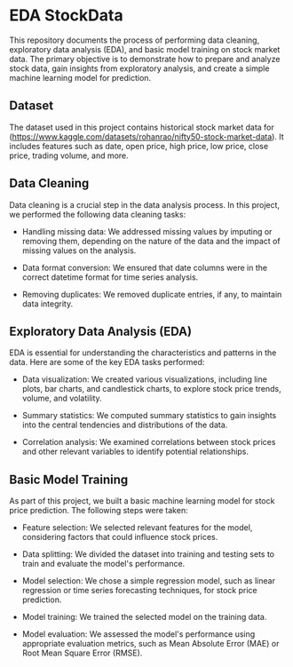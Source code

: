 # EDA StockData

This repository documents the process of performing data cleaning, exploratory data analysis (EDA), and basic model training on stock market data. The primary objective is to demonstrate how to prepare and analyze stock data, gain insights from exploratory analysis, and create a simple machine learning model for prediction.

## Dataset

The dataset used in this project contains historical stock market data for (https://www.kaggle.com/datasets/rohanrao/nifty50-stock-market-data). It includes features such as date, open price, high price, low price, close price, trading volume, and more.

## Data Cleaning

Data cleaning is a crucial step in the data analysis process. In this project, we performed the following data cleaning tasks:

- Handling missing data: We addressed missing values by imputing or removing them, depending on the nature of the data and the impact of missing values on the analysis.

- Data format conversion: We ensured that date columns were in the correct datetime format for time series analysis.

- Removing duplicates: We removed duplicate entries, if any, to maintain data integrity.

## Exploratory Data Analysis (EDA)

EDA is essential for understanding the characteristics and patterns in the data. Here are some of the key EDA tasks performed:

- Data visualization: We created various visualizations, including line plots, bar charts, and candlestick charts, to explore stock price trends, volume, and volatility.

- Summary statistics: We computed summary statistics to gain insights into the central tendencies and distributions of the data.

- Correlation analysis: We examined correlations between stock prices and other relevant variables to identify potential relationships.

## Basic Model Training

As part of this project, we built a basic machine learning model for stock price prediction. The following steps were taken:

- Feature selection: We selected relevant features for the model, considering factors that could influence stock prices.

- Data splitting: We divided the dataset into training and testing sets to train and evaluate the model's performance.

- Model selection: We chose a simple regression model, such as linear regression or time series forecasting techniques, for stock price prediction.

- Model training: We trained the selected model on the training data.

- Model evaluation: We assessed the model's performance using appropriate evaluation metrics, such as Mean Absolute Error (MAE) or Root Mean Square Error (RMSE).
